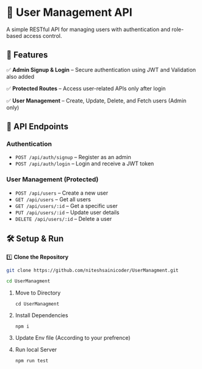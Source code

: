 # 🚀 User Management API

A simple RESTful API for managing users with authentication and role-based access control.

## 🌟 Features

✅ **Admin Signup & Login** – Secure authentication using JWT and Validation also added

✅ **Protected Routes** – Access user-related APIs only after login  

✅ **User Management** – Create, Update, Delete, and Fetch users (Admin only)

## 📌 API Endpoints

### **Authentication**

- `POST /api/auth/signup` – Register as an admin
- `POST /api/auth/login` – Login and receive a JWT token

### **User Management (Protected)**

- `POST /api/users` – Create a new user
- `GET /api/users` – Get all users
- `GET /api/users/:id` – Get a specific user
- `PUT /api/users/:id` – Update user details
- `DELETE /api/users/:id` – Delete a user

## 🛠️ Setup & Run

1️⃣ **Clone the Repository**

```bash
git clone https://github.com/niteshsainicoder/UserManagment.git

cd UserManagment
```

1. Move to Directory
   ```
   cd UserManagment
   ```
2. Install Dependencies
   ```
   npm i
   ```
3. Update Env file (According to your prefrence)

4. Run local Server
   ```
   npm run test
   ```
